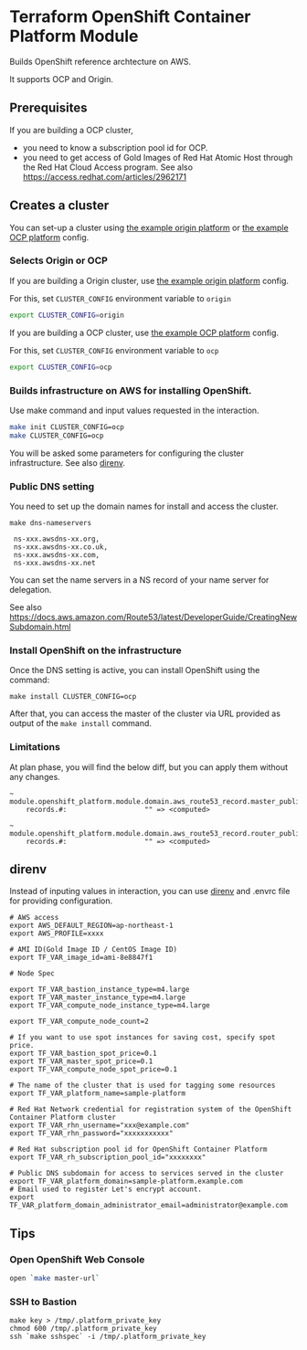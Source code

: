# Terraform OpenShift Container Platform Module

Builds OpenShift reference archtecture on AWS.

It supports OCP and Origin.

## Prerequisites

If you are building a OCP cluster,

* you need to know a subscription pool id for OCP.
* you need to get access of Gold Images of Red Hat Atomic Host through the Red Hat Cloud Access program. See also https://access.redhat.com/articles/2962171

## Creates a cluster

You can set-up a cluster using [the example origin platform](/example/origin/) or [the example OCP platform](/example/ocp/) config.

### Selects Origin or OCP

If you are building a Origin cluster, use [the example origin platform](/example/origin/) config.

For this, set `CLUSTER_CONFIG` environment variable to `origin`

```bash
export CLUSTER_CONFIG=origin
```

If you are building a OCP cluster, use [the example OCP platform](/example/ocp/) config.

For this, set `CLUSTER_CONFIG` environment variable to `ocp`

```bash
export CLUSTER_CONFIG=ocp
```

### Builds infrastructure on AWS for installing OpenShift.

Use make command and input values requested in the interaction.

```bash
make init CLUSTER_CONFIG=ocp
make CLUSTER_CONFIG=ocp
```

You will be asked some parameters for configuring the cluster infrastructure. See also [direnv](#direnv).

### Public DNS setting

You need to set up the domain names for install and access the cluster.

`make dns-nameservers`

```
 ns-xxx.awsdns-xx.org,
 ns-xxx.awsdns-xx.co.uk,
 ns-xxx.awsdns-xx.com,
 ns-xxx.awsdns-xx.net
```

You can set the name servers in a NS record of your name server for delegation.

See also https://docs.aws.amazon.com/Route53/latest/DeveloperGuide/CreatingNewSubdomain.html

### Install OpenShift on the infrastructure

Once the DNS setting is active, you can install OpenShift using the command:

```
make install CLUSTER_CONFIG=ocp
```

After that, you can access the master of the cluster via URL provided as output of the `make install` command.

### Limitations

At plan phase, you will find the below diff, but you can apply them without any changes.

```
~ module.openshift_platform.module.domain.aws_route53_record.master_public
    records.#:                   "" => <computed>

~ module.openshift_platform.module.domain.aws_route53_record.router_public
    records.#:                   "" => <computed>
```

## direnv
Instead of inputing values in interaction, you can use [direnv](https://github.com/direnv/direnv) and .envrc file for providing configuration.

```.envrc
# AWS access
export AWS_DEFAULT_REGION=ap-northeast-1
export AWS_PROFILE=xxxx

# AMI ID(Gold Image ID / CentOS Image ID)
export TF_VAR_image_id=ami-8e8847f1

# Node Spec

export TF_VAR_bastion_instance_type=m4.large
export TF_VAR_master_instance_type=m4.large
export TF_VAR_compute_node_instance_type=m4.large

export TF_VAR_compute_node_count=2

# If you want to use spot instances for saving cost, specify spot price.
export TF_VAR_bastion_spot_price=0.1
export TF_VAR_master_spot_price=0.1
export TF_VAR_compute_node_spot_price=0.1

# The name of the cluster that is used for tagging some resources
export TF_VAR_platform_name=sample-platform

# Red Hat Network credential for registration system of the OpenShift Container Platform cluster
export TF_VAR_rhn_username="xxx@example.com"
export TF_VAR_rhn_password="xxxxxxxxxxx"

# Red Hat subscription pool id for OpenShift Container Platform
export TF_VAR_rh_subscription_pool_id="xxxxxxxx"

# Public DNS subdomain for access to services served in the cluster
export TF_VAR_platform_domain=sample-platform.example.com
# Email used to register Let's encrypt account.
export TF_VAR_platform_domain_administrator_email=administrator@example.com

```

## Tips

### Open OpenShift Web Console

```bash
open `make master-url`
```

### SSH to Bastion

```
make key > /tmp/.platform_private_key
chmod 600 /tmp/.platform_private_key
ssh `make sshspec` -i /tmp/.platform_private_key
```
